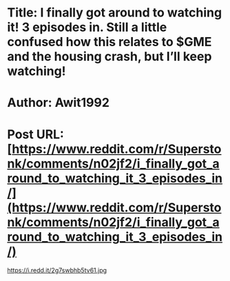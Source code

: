 # Title: I finally got around to watching it! 3 episodes in. Still a little confused how this relates to $GME and the housing crash, but I’ll keep watching!
# Author: Awit1992
# Post URL: [https://www.reddit.com/r/Superstonk/comments/n02jf2/i_finally_got_around_to_watching_it_3_episodes_in/](https://www.reddit.com/r/Superstonk/comments/n02jf2/i_finally_got_around_to_watching_it_3_episodes_in/)


https://i.redd.it/2g7swbhb5tv61.jpg